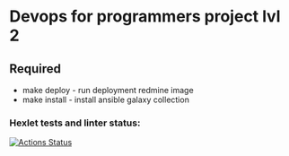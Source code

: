 # Devops for programmers project lvl 2

## Required
- make deploy - run deployment redmine image
- make install - install ansible galaxy collection
	
### Hexlet tests and linter status:
[![Actions Status](https://github.com/strdmitriy/devops-for-programmers-project-lvl2/workflows/hexlet-check/badge.svg)](https://github.com/strdmitriy/devops-for-programmers-project-lvl2/actions)
